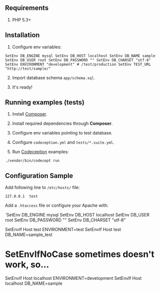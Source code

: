 Requirements
------------
1. PHP 5.3+

Installation
------------

1. Configure env variables:

`
SetEnv DB_ENGINE mysql
SetEnv DB_HOST localhost
SetEnv DB_NAME sample
SetEnv DB_USER root
SetEnv DB_PASSWORD ""
SetEnv DB_CHARSET "utf-8"
SetEnv ENVIRONMENT "development" # /test/production
SetEnv TEST_URL "http://test/sample/"
`

2. Import database schema `app/schema.sql`.

3. It's ready!

Running examples (tests)
------------------------

1. Install [Composer](http://getcomposer.org/doc/00-intro.md).

2. Install required dependencies through **Composer**.

3. Configure env variables pointing to test database.

4. Configure `codeception.yml` and `tests/*.suite.yml`.

5. Run [Codeception](http://codeception.com) examples:

`./vendor/bin/codecept run`

Configuration Sample
--------------------

Add following line to `/etc/hosts/` file:

`127.0.0.1	test`

Add a `.htaccess` file or configure your Apache with:

`SetEnv DB_ENGINE mysql
SetEnv DB_HOST localhost
SetEnv DB_USER root
SetEnv DB_PASSWORD ""
SetEnv DB_CHARSET "utf-8"

SetEnvIf Host test ENVIRONMENT=test
SetEnvIf Host test DB_NAME=sample_test

# SetEnvIfNoCase sometimes doesn't work, so...
SetEnvIf Host localhost ENVIRONMENT=development
SetEnvIf Host localhost DB_NAME=sample